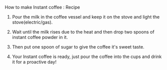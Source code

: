 How to make Instant coffee  :  Recipe

1) Pour the milk in the coffee vessel and keep it on the stove and light the stove(electric/gas).

2) Wait until the milk rises due to the heat and then drop two spoons of instant coffee powder in it.

3) Then put one spoon of sugar to give the coffee it's sweet taste.

4) Your Instant coffee is ready, just pour the coffee into the cups and drink it for a proactive day!
